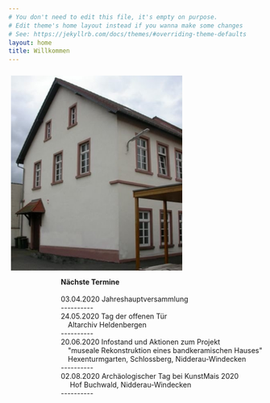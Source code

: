 ```yaml
---
# You don't need to edit this file, it's empty on purpose.
# Edit theme's home layout instead if you wanna make some changes
# See: https://jekyllrb.com/docs/themes/#overriding-theme-defaults
layout: home
title: Willkommen
---
```


<p><img src="images/Archivgebaeude.jpg" border="0" width="340" style="margin-top: 10px; margin-left: 5px; margin-right: 5px; float: left;" />
<p style="float:right"><strong>Nächste Termine</strong><br/>
<br/>
03.04.2020 Jahreshauptversammlung<br />
  ---------- <br/>
24.05.2020 Tag der offenen Tür<br />
  &emsp;Altarchiv Heldenbergen<br />
  ---------- <br/>
20.06.2020 Infostand und Aktionen zum Projekt<br />
  &emsp;"museale Rekonstruktion eines bandkeramischen Hauses"<br />
  &emsp;Hexenturmgarten, Schlossberg, Nidderau-Windecken<br />
  ---------- <br/>
02.08.2020 Archäologischer Tag bei KunstMais 2020<br />
  &emsp; Hof Buchwald, Nidderau-Windecken<br />
  ---------- <br/>

<br/>
                   </p></p>

<!--Vom Nidderauer Rathaus aus fahren Sie Richtung Friedberg immer geradeaus, im Stadtteil Heldenbergen nach dem Wolle-Laden rechts in die Mittelstraße, nach etwa 100 Metern biegen Sie links in die Hofeinfahrt auf das Gelände „Mittelburg“. Vor dem Archivgebäude stehen drei Parkplätze zur Verfügung. Weitere Parkplätze befinden sich am „Hessischen Hof“, von dort führt eine Treppe hinunter auf das Mittelburg-Gelände.
Zu Fuß gehen Sie an der Nidder entlang nach Heldenbergen, durch die Mühlstraße, unterhalb des Schlosses der Familie Leonhardi vorbei und immer geradeaus über die Bahnhofstraße in die Untergasse. Von dort führt ein Fußweg hinter einem Friseurgeschäft links auf das Mittelburggelände. 
**Mittelburggelände unterhalb „Hessischer Hof“**  
![Archivgebaeude](/images/Archivgebaeude.jpg)


-->
